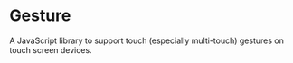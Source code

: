 Gesture
=======
A JavaScript library to support touch (especially multi-touch) gestures on touch screen devices.